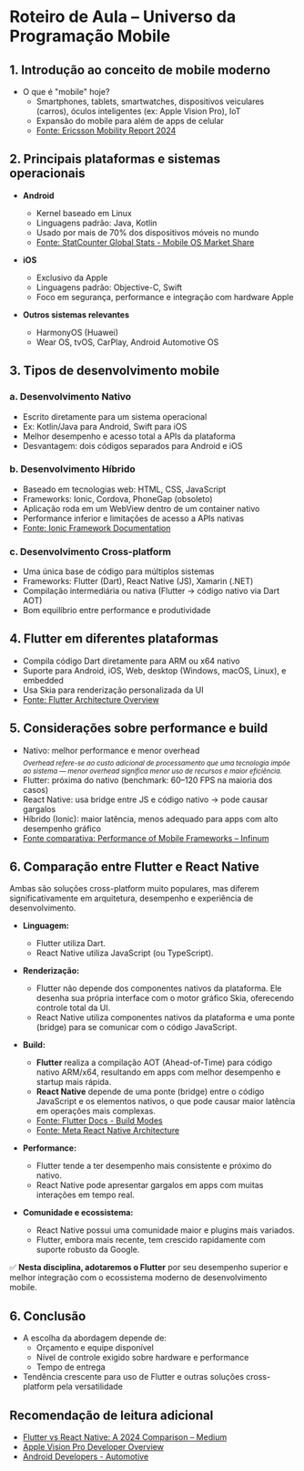 # Roteiro de Aula – Universo da Programação Mobile

## 1. Introdução ao conceito de mobile moderno

- O que é "mobile" hoje?
  - Smartphones, tablets, smartwatches, dispositivos veiculares (carros), óculos inteligentes (ex: Apple Vision Pro), IoT
  - Expansão do mobile para além de apps de celular
  - [Fonte: Ericsson Mobility Report 2024](https://www.ericsson.com/en/reports-and-papers/mobility-report)

## 2. Principais plataformas e sistemas operacionais

- **Android**
  - Kernel baseado em Linux
  - Linguagens padrão: Java, Kotlin
  - Usado por mais de 70% dos dispositivos móveis no mundo
  - [Fonte: StatCounter Global Stats - Mobile OS Market Share](https://gs.statcounter.com/os-market-share/mobile)

- **iOS**
  - Exclusivo da Apple
  - Linguagens padrão: Objective-C, Swift
  - Foco em segurança, performance e integração com hardware Apple

- **Outros sistemas relevantes**
  - HarmonyOS (Huawei)
  - Wear OS, tvOS, CarPlay, Android Automotive OS

## 3. Tipos de desenvolvimento mobile

### a. Desenvolvimento Nativo

- Escrito diretamente para um sistema operacional
- Ex: Kotlin/Java para Android, Swift para iOS
- Melhor desempenho e acesso total a APIs da plataforma
- Desvantagem: dois códigos separados para Android e iOS

### b. Desenvolvimento Híbrido

- Baseado em tecnologias web: HTML, CSS, JavaScript
- Frameworks: Ionic, Cordova, PhoneGap (obsoleto)
- Aplicação roda em um WebView dentro de um container nativo
- Performance inferior e limitações de acesso a APIs nativas
- [Fonte: Ionic Framework Documentation](https://ionicframework.com/docs)

### c. Desenvolvimento Cross-platform

- Uma única base de código para múltiplos sistemas
- Frameworks: Flutter (Dart), React Native (JS), Xamarin (.NET)
- Compilação intermediária ou nativa (Flutter → código nativo via Dart AOT)
- Bom equilíbrio entre performance e produtividade

## 4. Flutter em diferentes plataformas

- Compila código Dart diretamente para ARM ou x64 nativo
- Suporte para Android, iOS, Web, desktop (Windows, macOS, Linux), e embedded
- Usa Skia para renderização personalizada da UI
- [Fonte: Flutter Architecture Overview](https://flutter.dev/docs/resources/architectural-overview)

## 5. Considerações sobre performance e build

- Nativo: melhor performance e menor overhead  
  <sub><em>*Overhead* refere-se ao custo adicional de processamento que uma tecnologia impõe ao sistema — menor overhead significa menor uso de recursos e maior eficiência.</em></sub>
- Flutter: próxima do nativo (benchmark: 60–120 FPS na maioria dos casos)
- React Native: usa bridge entre JS e código nativo → pode causar gargalos
- Híbrido (Ionic): maior latência, menos adequado para apps com alto desempenho gráfico
- [Fonte comparativa: Performance of Mobile Frameworks – Infinum](https://infinum.com/handbook/mobile/flutter-vs-react-native-vs-native/)

## 6. Comparação entre Flutter e React Native

Ambas são soluções cross-platform muito populares, mas diferem significativamente em arquitetura, desempenho e experiência de desenvolvimento.

- **Linguagem:**
  - Flutter utiliza Dart.
  - React Native utiliza JavaScript (ou TypeScript).

- **Renderização:**
  - Flutter não depende dos componentes nativos da plataforma. Ele desenha sua própria interface com o motor gráfico Skia, oferecendo controle total da UI.
  - React Native utiliza componentes nativos da plataforma e uma ponte (bridge) para se comunicar com o código JavaScript.

- **Build:**
  - **Flutter** realiza a compilação AOT (Ahead-of-Time) para código nativo ARM/x64, resultando em apps com melhor desempenho e startup mais rápida.
  - **React Native** depende de uma ponte (bridge) entre o código JavaScript e os elementos nativos, o que pode causar maior latência em operações mais complexas.
  - [Fonte: Flutter Docs - Build Modes](https://docs.flutter.dev/testing/build-modes)  
  - [Fonte: Meta React Native Architecture](https://reactnative.dev/docs/architecture-overview)

- **Performance:**
  - Flutter tende a ter desempenho mais consistente e próximo do nativo.
  - React Native pode apresentar gargalos em apps com muitas interações em tempo real.

- **Comunidade e ecossistema:**
  - React Native possui uma comunidade maior e plugins mais variados.
  - Flutter, embora mais recente, tem crescido rapidamente com suporte robusto da Google.

✅ **Nesta disciplina, adotaremos o Flutter** por seu desempenho superior e melhor integração com o ecossistema moderno de desenvolvimento mobile.

## 6. Conclusão

- A escolha da abordagem depende de:
  - Orçamento e equipe disponível
  - Nível de controle exigido sobre hardware e performance
  - Tempo de entrega
- Tendência crescente para uso de Flutter e outras soluções cross-platform pela versatilidade

## Recomendação de leitura adicional

- [Flutter vs React Native: A 2024 Comparison – Medium](https://medium.com/flutter-community/flutter-vs-react-native-a-2024-comparison-6c4c2d85fc9e)
- [Apple Vision Pro Developer Overview](https://developer.apple.com/visionos/)
- [Android Developers - Automotive](https://developer.android.com/automotive)
